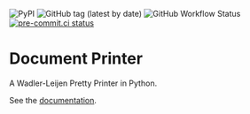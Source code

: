 ![PyPI](https://img.shields.io/pypi/v/doc-printer)
![GitHub tag (latest by date)](https://img.shields.io/github/v/tag/wenkokke/py-doc-printer) 
![GitHub Workflow Status](https://github.com/wenkokke/py-doc-printer/actions/workflows/build.yml/badge.svg)
[![pre-commit.ci status](https://results.pre-commit.ci/badge/github/wenkokke/py-doc-printer/dev.svg)](https://results.pre-commit.ci/latest/github/wenkokke/py-doc-printer/dev)

# Document Printer

A Wadler-Leijen Pretty Printer in Python.

See the [documentation](https://wenkokke.github.io/py-doc-printer/).

